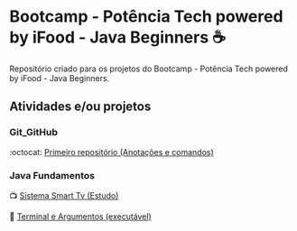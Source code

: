# Bootcamp - Potência Tech powered by iFood - Java Beginners :coffee:

Repositório criado para os projetos do Bootcamp - Potência Tech powered by iFood - Java Beginners.



## Atividades e/ou projetos

### Git_GitHub

:octocat: [Primeiro repositório (Anotações e comandos)](https://github.com/calasso/bootcamp-java-beginners-dio/tree/main/Git_GitHub-Primeiro_repositorio)

### Java Fundamentos
 
:tv: [Sistema Smart Tv (Estudo)](https://github.com/calasso/bootcamp-java-beginners-dio/tree/main/Java_Fundamentos/sistema-smart-tv)

:white_square_button: [Terminal e Argumentos (executável)](https://github.com/calasso/bootcamp-java-beginners-dio/tree/main/Java_Fundamentos/terminal-argumentos)
